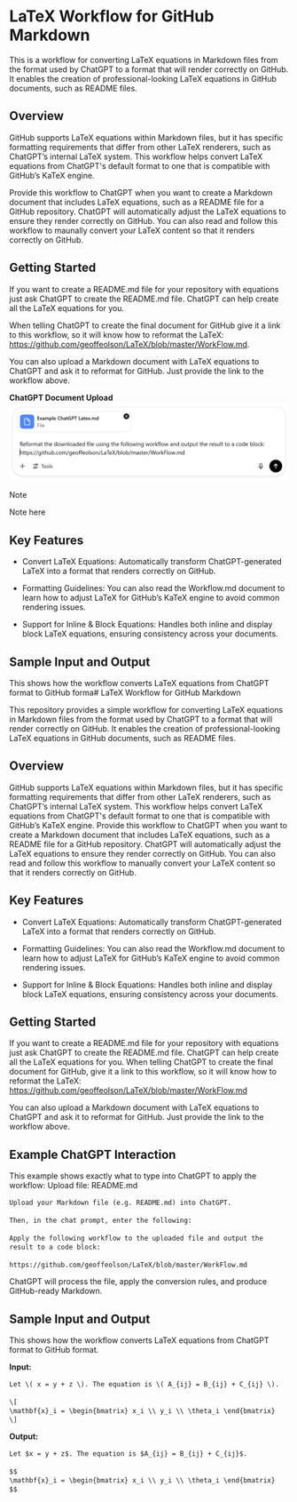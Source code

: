 
# LaTeX Workflow for GitHub Markdown

This is a workflow for converting LaTeX equations in Markdown files from the format used by ChatGPT to a format that will render correctly on GitHub. It enables the creation of professional-looking LaTeX equations in GitHub documents, such as README files.

## Overview

GitHub supports LaTeX equations within Markdown files, but it has specific formatting requirements that differ from other LaTeX renderers, such as ChatGPT’s internal LaTeX system. This workflow helps convert LaTeX equations from ChatGPT's default format to one that is compatible with GitHub’s KaTeX engine. 

Provide this workflow to ChatGPT when you want to create a Markdown document that includes LaTeX equations, such as a README file for a GitHub repository.  ChatGPT will automatically adjust the LaTeX equations to ensure they render correctly on GitHub. You can also read and follow this workflow to maunally convert your LaTeX content so that it renders correctly on GitHub.

## Getting Started

If you want to create a README.md file for your repository with equations just ask ChatGPT to create the README.md file. ChatGPT can help create all the LaTeX equations for you. 

When telling ChatGPT to create the final document for GitHub give it a link to this workflow, so it will know how to reformat the LaTeX: https://github.com/geoffeolson/LaTeX/blob/master/WorkFlow.md.  

You can also upload a Markdown document with LaTeX equations to ChatGPT and ask it to reformat for GitHub.  Just provide the link to the workflow above.

**ChatGPT Document Upload**
![My Image](./assets/chat_window.png)

> [!NOTE]
> Note here

## Key Features

- Convert LaTeX Equations: Automatically transform ChatGPT-generated LaTeX into a format that renders correctly on GitHub.

- Formatting Guidelines: You can also read the Workflow.md document to learn how to adjust LaTeX for GitHub’s KaTeX engine to avoid common rendering issues.

- Support for Inline & Block Equations: Handles both inline and display block LaTeX equations, ensuring consistency across your documents.
## Sample Input and Output
This shows how the workflow converts LaTeX equations from ChatGPT format to GitHub forma# LaTeX Workflow for GitHub Markdown

This repository provides a simple workflow for converting LaTeX equations in Markdown files from the format used by ChatGPT to a format that will render correctly on GitHub. It enables the creation of professional-looking LaTeX equations in GitHub documents, such as README files.

## Overview

GitHub supports LaTeX equations within Markdown files, but it has specific formatting requirements that differ from other LaTeX renderers, such as ChatGPT’s internal LaTeX system. This workflow helps convert LaTeX equations from ChatGPT's default format to one that is compatible with GitHub’s KaTeX engine. Provide this workflow to ChatGPT when you want to create a Markdown document that includes LaTeX equations, such as a README file for a GitHub repository. ChatGPT will automatically adjust the LaTeX equations to ensure they render correctly on GitHub. You can also read and follow this workflow to manually convert your LaTeX content so that it renders correctly on GitHub.

## Key Features

- Convert LaTeX Equations: Automatically transform ChatGPT-generated LaTeX into a format that renders correctly on GitHub.

- Formatting Guidelines: You can also read the Workflow.md document to learn how to adjust LaTeX for GitHub’s KaTeX engine to avoid common rendering issues.

- Support for Inline & Block Equations: Handles both inline and display block LaTeX equations, ensuring consistency across your documents.

## Getting Started

If you want to create a README.md file for your repository with equations just ask ChatGPT to create the README.md file. ChatGPT can help create all the LaTeX equations for you. When telling ChatGPT to create the final document for GitHub, give it a link to this workflow, so it will know how to reformat the LaTeX: https://github.com/geoffeolson/LaTeX/blob/master/WorkFlow.md  

You can also upload a Markdown document with LaTeX equations to ChatGPT and ask it to reformat for GitHub. Just provide the link to the workflow above.

## Example ChatGPT Interaction

This example shows exactly what to type into ChatGPT to apply the workflow:
Upload file: README.md

```
Upload your Markdown file (e.g. README.md) into ChatGPT.

Then, in the chat prompt, enter the following:

Apply the following workflow to the uploaded file and output the result to a code block:

https://github.com/geoffeolson/LaTeX/blob/master/WorkFlow.md
```

ChatGPT will process the file, apply the conversion rules, and produce GitHub-ready Markdown.

## Sample Input and Output

This shows how the workflow converts LaTeX equations from ChatGPT format to GitHub format.

**Input:**

```
Let \( x = y + z \). The equation is \( A_{ij} = B_{ij} + C_{ij} \).

\[
\mathbf{x}_i = \begin{bmatrix} x_i \\ y_i \\ \theta_i \end{bmatrix}
\]
```

**Output:**

```
Let $x = y + z$. The equation is $A_{ij} = B_{ij} + C_{ij}$.

$$
\mathbf{x}_i = \begin{bmatrix} x_i \\ y_i \\ \theta_i \end{bmatrix}
$$
```

